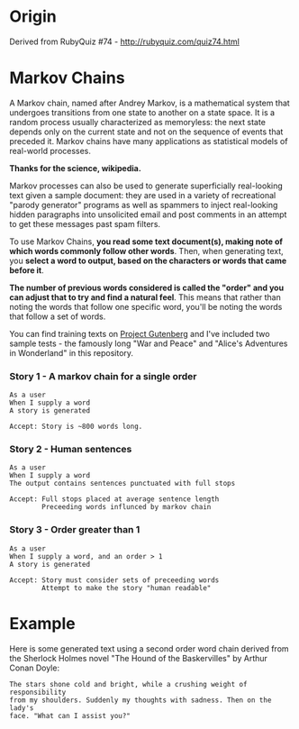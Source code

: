 # Origin

Derived from RubyQuiz #74 - http://rubyquiz.com/quiz74.html

# Markov Chains

A Markov chain, named after Andrey Markov, is a mathematical system that undergoes transitions from one state to another on a state space. It is a random process usually characterized as memoryless: the next state depends only on the current state and not on the sequence of events that preceded it. Markov chains have many applications as statistical models of real-world processes.

**Thanks for the science, wikipedia.**

Markov processes can also be used to generate superficially real-looking text given a sample document: they are used in a variety of recreational "parody generator" programs as well as spammers to inject real-looking hidden paragraphs into unsolicited email and post comments in an attempt to get these messages past spam filters.

To use Markov Chains, **you read some text document(s), making note of which words commonly follow other words**. Then, when generating text, you **select a word to output, based on the characters or words that came before it**.

**The number of previous words considered is called the "order" and you can adjust that to try and find a natural feel**. This means that rather than noting the words that follow one specific word, you'll be noting the words that follow a set of words.

You can find training texts on [Project Gutenberg](http://www.gutenberg.org/) and I've included two sample tests - the famously long "War and Peace" and "Alice's Adventures in Wonderland" in this repository.

### Story 1 - A markov chain for a single order

    As a user
    When I supply a word
    A story is generated

    Accept: Story is ~800 words long.

### Story 2 - Human sentences

    As a user
    When I supply a word
    The output contains sentences punctuated with full stops

    Accept: Full stops placed at average sentence length
            Preceeding words influnced by markov chain

### Story 3 - Order greater than 1

    As a user
    When I supply a word, and an order > 1
    A story is generated

    Accept: Story must consider sets of preceeding words
            Attempt to make the story "human readable"

# Example

Here is some generated text using a second order word chain derived from the Sherlock Holmes novel "The Hound of the Baskervilles" by Arthur Conan Doyle:

    The stars shone cold and bright, while a crushing weight of responsibility
    from my shoulders. Suddenly my thoughts with sadness. Then on the lady's
    face. "What can I assist you?"
